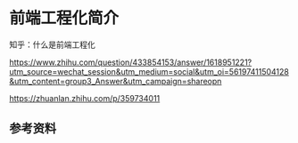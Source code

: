 # 前端工程化简介

知乎：什么是前端工程化

https://www.zhihu.com/question/433854153/answer/1618951221?utm_source=wechat_session&utm_medium=social&utm_oi=56197411504128&utm_content=group3_Answer&utm_campaign=shareopn

https://zhuanlan.zhihu.com/p/359734011

## 参考资料
